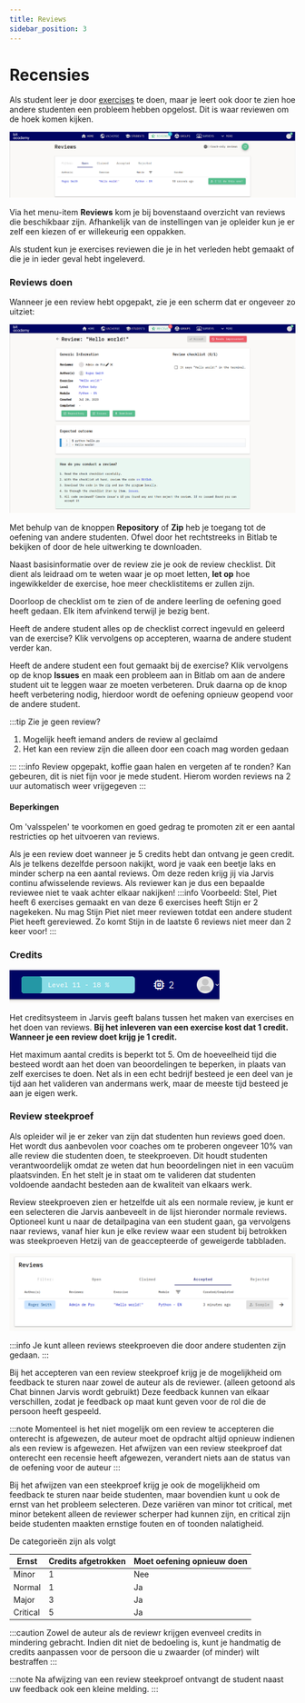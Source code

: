 ```yaml
---
title: Reviews
sidebar_position: 3
---
```

# Recensies

Als student leer je door [exercises](../exercises) te doen, maar je leert ook door te zien hoe andere studenten een probleem hebben opgelost.
Dit is waar reviewen om de hoek komen kijken.

![review overzicht](/img/docs/reviews/overview.png)

Via het menu-item **Reviews** kom je bij bovenstaand overzicht van reviews die beschikbaar zijn.
Afhankelijk van de instellingen van je opleider kun je er zelf een kiezen of er willekeurig een oppakken.

Als student kun je exercises reviewen die je in het verleden hebt gemaakt of die je in ieder geval hebt ingeleverd.

### Reviews doen

Wanneer je een review hebt opgepakt, zie je een scherm dat er ongeveer zo uitziet:

![enkele recensie](/img/docs/reviews/single.png)

Met behulp van de knoppen **Repository** of **Zip** heb je toegang tot de oefening van andere studenten.
Ofwel door het rechtstreeks in Bitlab te bekijken of door de hele uitwerking te downloaden.

Naast basisinformatie over de review zie je ook de review checklist.
Dit dient als leidraad om te weten waar je op moet letten,
**let op** hoe ingewikkelder de exercise, hoe meer checklistitems er zullen zijn.

Doorloop de checklist om te zien of de andere leerling de oefening goed heeft gedaan.
Elk item afvinkend terwijl je bezig bent.

Heeft de andere student alles op de checklist correct ingevuld en geleerd van de exercise?
Klik vervolgens op accepteren, waarna de andere student verder kan.

Heeft de andere student een fout gemaakt bij de exercise?
Klik vervolgens op de knop **Issues** en maak een probleem aan in Bitlab om aan de andere student uit te leggen waar ze moeten verbeteren.
Druk daarna op de knop heeft verbetering nodig, hierdoor wordt de oefening opnieuw geopend voor de andere student.

:::tip
Zie je geen review?

1. Mogelijk heeft iemand anders de review al geclaimd
2. Het kan een review zijn die alleen door een coach mag worden gedaan
 
:::
:::info
Review opgepakt, koffie gaan halen en vergeten af te ronden? 
Kan gebeuren, dit is niet fijn voor je mede student.
Hierom worden reviews na 2 uur automatisch weer vrijgegeven
:::

#### Beperkingen

Om 'valsspelen' te voorkomen en goed gedrag te promoten zit er een aantal restricties op het uitvoeren van reviews.

Als je een review doet wanneer je 5 credits hebt dan ontvang je geen credit.
Als je telkens dezelfde persoon nakijkt, word je vaak een beetje laks en minder scherp na een aantal reviews. 
Om deze reden krijg jij via Jarvis continu afwisselende reviews. 
Als reviewer kan je dus een bepaalde reviewee niet te vaak achter elkaar nakijken!
:::info
Voorbeeld: Stel, Piet heeft 6 exercises gemaakt en van deze 6 exercises heeft Stijn er 2 nagekeken. 
Nu mag Stijn Piet niet meer reviewen totdat een andere student Piet heeft gereviewed. 
Zo komt Stijn in de laatste 6 reviews niet meer dan 2 keer voor!
:::

### Credits

![credits](/img/docs/reviews/credit.png)

Het creditsysteem in Jarvis geeft balans tussen het maken van exercises en het doen van reviews.
**Bij het inleveren van een exercise kost dat 1 credit. Wanneer je een review doet krijg je 1 credit.**

Het maximum aantal credits is beperkt tot 5.
Om de hoeveelheid tijd die besteed wordt aan het doen van beoordelingen te beperken, in plaats van zelf exercises te doen.
Net als in een echt bedrijf besteed je een deel van je tijd aan het valideren van andermans werk,
maar de meeste tijd besteed je aan je eigen werk.

### Review steekproef

Als opleider wil je er zeker van zijn dat studenten hun reviews goed doen.
Het wordt dus aanbevolen voor coaches om te proberen ongeveer 10% van alle review die studenten doen, te steekproeven.
Dit houdt studenten verantwoordelijk omdat ze weten dat hun beoordelingen niet in een vacuüm plaatsvinden.
En het stelt je in staat om te valideren dat studenten voldoende aandacht besteden aan de kwaliteit van elkaars werk.

Review steekproeven zien er hetzelfde uit als een normale review, 
je kunt er een selecteren die Jarvis aanbeveelt in de lijst hieronder normale reviews.
Optioneel kunt u naar de detailpagina van een student gaan,
ga vervolgens naar reviews, vanaf hier kun je elke review waar een student bij betrokken was steekproeven
Hetzij van de geaccepteerde of geweigerde tabbladen.

![review steekproef van een enkele student](/img/docs/reviews/sample.png)

:::info
Je kunt alleen reviews steekproeven die door andere studenten zijn gedaan.
:::

Bij het accepteren van een review steekproef krijg je de mogelijkheid om feedback te sturen naar zowel de auteur als de reviewer.
(alleen getoond als Chat binnen Jarvis wordt gebruikt)
Deze feedback kunnen van elkaar verschillen,
zodat je feedback op maat kunt geven voor de rol die de persoon heeft gespeeld.

:::note
Momenteel is het niet mogelijk om een review te accepteren die onterecht is afgewezen,
de auteur moet de opdracht altijd opnieuw indienen als een review is afgewezen.
Het afwijzen van een review steekproef dat onterecht een recensie heeft afgewezen, 
verandert niets aan de status van de oefening voor de auteur
:::

Bij het afwijzen van een steekproef krijg je ook de mogelijkheid om feedback te sturen naar beide studenten,
maar bovendien kunt u ook de ernst van het probleem selecteren.
Deze variëren van minor tot critical,
met minor betekent alleen de reviewer scherper had kunnen zijn,
en critical zijn beide studenten maakten ernstige fouten en of toonden nalatigheid.


De categorieën zijn als volgt

| Ernst    | Credits afgetrokken | Moet oefening opnieuw doen |
|----------|----|------------------------|
| Minor    | 1 | Nee |
| Normal   | 1 | Ja |
| Major    | 3 | Ja |
| Critical | 5 | Ja |

:::caution
Zowel de auteur als de reviewr krijgen evenveel credits in mindering gebracht. 
Indien dit niet de bedoeling is, kunt je handmatig de credits aanpassen voor de persoon die u zwaarder (of minder) wilt bestraffen
:::

:::note
Na afwijzing van een review steekproef ontvangt de student naast uw feedback ook een kleine melding.
:::
